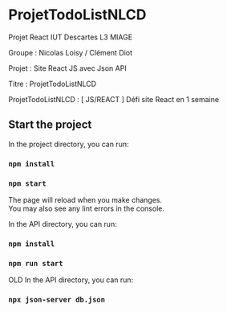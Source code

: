# ProjetTodoListNLCD

Projet React IUT Descartes L3 MIAGE

Groupe : Nicolas Loisy / Clément Diot

Projet : Site React JS avec Json API

Titre : ProjetTodoListNLCD 

ProjetTodoListNLCD : [ JS/REACT ] Défi site React en 1 semaine

## Start the project

In the project directory, you can run:

### `npm install` 
### `npm start`

The page will reload when you make changes.\
You may also see any lint errors in the console.

In the API directory, you can run:

### `npm install` 
### `npm run start`

OLD In the API directory, you can run:

### `npx json-server db.json`
